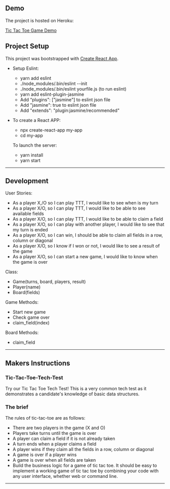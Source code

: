 ## Demo

The project is hosted on Heroku:

[Tic Tac Toe Game Demo](https://game-tic-tac-toe-react.herokuapp.com/)

## Project Setup

This project was bootstrapped with [Create React App](https://github.com/facebook/create-react-app).

- Setup Eslint:
  - yarn add eslint
  - ./node_modules/.bin/eslint --init
  - ./node_modules/.bin/eslint yourfile.js (to run eslint)
  - yarn add eslint-plugin-jasmine
  - Add “plugins": ["jasmine"] to eslint json file
  - Add "jasmine": true to eslint json file
  - Add "extends": "plugin:jasmine/recommended"

- To create a React APP:
  - npx create-react-app my-app
  - cd my-app
  
  To launch the server:
  - yarn install
  - yarn start

---------
## Development
User Stories:

- As a player X,/O so I can play TTT, I would like to see when is my turn
- As a player X/O, so I can play TTT, I would like to be able to see available fields
- As a player X/O, so I can play TTT, I would like to be able to claim a field
- As a player X/O, so I can play with another player, I would like to see that my turn is ended
- As a player X/O, so I can win, I should be able to claim all fields in a row, column or diagonal
- As a player X/O, so I know if I won or not, I would like to see a result of the game
- As a player X/O, so I can start a new game, I would like to know when the game is over

Class:
- Game(turns, board, players, result)
- Player(name)
- Board(fields)

Game Methods:
- Start new game
- Check game over
- claim_field(index)

Board Methods:
- claim_field

---------
## Makers Instructions

### Tic-Tac-Toe-Tech-Test

Try our Tic Tac Toe Tech Test!
This is a very common tech test as it demonstrates a candidate's knowledge of basic data structures.

### The brief
The rules of tic-tac-toe are as follows:

* There are two players in the game (X and O)
* Players take turns until the game is over
* A player can claim a field if it is not already taken
* A turn ends when a player claims a field
* A player wins if they claim all the fields in a row, column or diagonal
* A game is over if a player wins
* A game is over when all fields are taken
* Build the business logic for a game of tic tac toe. It should be easy to implement a working game of tic tac toe by combining your code with any user interface, whether web or command line.

---------
